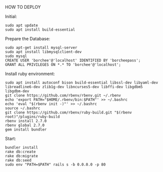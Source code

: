 HOW TO DEPLOY

Initial:

    sudo apt update
    sudo apt install build-essential

Prepare the Database:

    sudo apt-get install mysql-server
    sudo apt install libmysqlclient-dev
    sudo mysql
    CREATE USER 'borchee'@'localhost' IDENTIFIED BY 'borcheepass';
    GRANT ALL PRIVILEGES ON *.* TO 'borchee'@'localhost';

Install ruby environment:

    sudo apt install autoconf bison build-essential libssl-dev libyaml-dev libreadline6-dev zlib1g-dev libncurses5-dev libffi-dev libgdbm5 libgdbm-dev
    git clone https://github.com/rbenv/rbenv.git ~/.rbenv
    echo 'export PATH="$HOME/.rbenv/bin:$PATH"' >> ~/.bashrc
    echo 'eval "$(rbenv init -)"' >> ~/.bashrc
    source ~/.bashrc
    git clone https://github.com/rbenv/ruby-build.git "$(rbenv root)"/plugins/ruby-build
    rbenv install 2.7.0
    rbenv global 2.7.0
    gem install bundler

Start:

    bundler install
    rake db:create
    rake db:migrate
    rake db:seed
    sudo env "PATH=$PATH" rails s -b 0.0.0.0 -p 80
